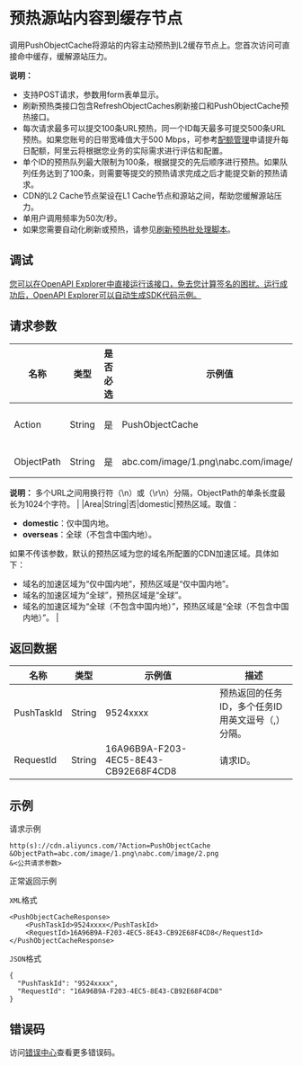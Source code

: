 # 预热源站内容到缓存节点

调用PushObjectCache将源站的内容主动预热到L2缓存节点上。您首次访问可直接命中缓存，缓解源站压力。

**说明：**

-   支持POST请求，参数用form表单显示。
-   刷新预热类接口包含RefreshObjectCaches刷新接口和PushObjectCache预热接口。
-   每次请求最多可以提交100条URL预热，同一个ID每天最多可提交500条URL预热。如果您账号的日带宽峰值大于500 Mbps，可参考[配额管理](https://www.alibabacloud.com/help/zh/doc-detail/256513.htm)申请提升每日配额，阿里云将根据您业务的实际需求进行评估和配置。
-   单个ID的预热队列最大限制为100条，根据提交的先后顺序进行预热。如果队列任务达到了100条，则需要等提交的预热请求完成之后才能提交新的预热请求。
-   CDN的L2 Cache节点架设在L1 Cache节点和源站之间，帮助您缓解源站压力。
-   单用户调用频率为50次/秒。
-   如果您需要自动化刷新或预热，请参见[刷新预热批处理脚本](~~151829~~)。

## 调试

[您可以在OpenAPI Explorer中直接运行该接口，免去您计算签名的困扰。运行成功后，OpenAPI Explorer可以自动生成SDK代码示例。](https://api.aliyun.com/#product=Cdn&api=PushObjectCache&type=RPC&version=2018-05-10)

## 请求参数

|名称|类型|是否必选|示例值|描述|
|--|--|----|---|--|
|Action|String|是|PushObjectCache|系统规定参数。取值：**PushObjectCache**。 |
|ObjectPath|String|是|abc.com/image/1.png\\nabc.com/image/2.png|预热URL，格式为**加速域名/预热的文件**。

 **说明：** 多个URL之间用换行符（\\n）或（\\r\\n）分隔，ObjectPath的单条长度最长为1024个字符。 |
|Area|String|否|domestic|预热区域。取值：

 -   **domestic**：仅中国内地。
-   **overseas**：全球（不包含中国内地）。

 如果不传该参数，默认的预热区域为您的域名所配置的CDN加速区域。具体如下：

 -   域名的加速区域为“仅中国内地”，预热区域是“仅中国内地”。
-   域名的加速区域为“全球”，预热区域是“全球”。
-   域名的加速区域为“全球（不包含中国内地）”，预热区域是“全球（不包含中国内地）”。 |

## 返回数据

|名称|类型|示例值|描述|
|--|--|---|--|
|PushTaskId|String|9524xxxx|预热返回的任务ID，多个任务ID用英文逗号（,）分隔。 |
|RequestId|String|16A96B9A-F203-4EC5-8E43-CB92E68F4CD8|请求ID。 |

## 示例

请求示例

```
http(s)://cdn.aliyuncs.com/?Action=PushObjectCache
&ObjectPath=abc.com/image/1.png\nabc.com/image/2.png
&<公共请求参数>
```

正常返回示例

`XML`格式

```
<PushObjectCacheResponse>
    <PushTaskId>9524xxxx</PushTaskId>
    <RequestId>16A96B9A-F203-4EC5-8E43-CB92E68F4CD8</RequestId>
</PushObjectCacheResponse>
```

`JSON`格式

```
{
  "PushTaskId": "9524xxxx",
  "RequestId": "16A96B9A-F203-4EC5-8E43-CB92E68F4CD8"
}
```

## 错误码

访问[错误中心](https://error-center.alibabacloud.com/status/product/Cdn)查看更多错误码。

